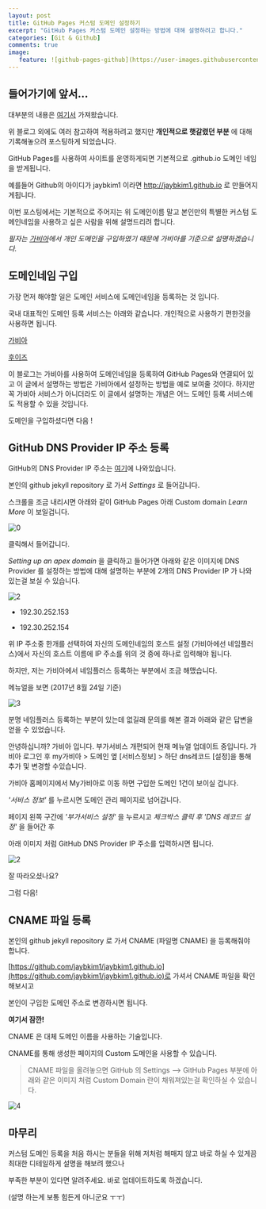 ```yaml
---
layout: post
title: GitHub Pages 커스텀 도메인 설정하기
excerpt: "GitHub Pages 커스텀 도메인 설정하는 방법에 대해 설명하려고 합니다."
categories: [Git & Github]
comments: true
image:
   feature: ![github-pages-github](https://user-images.githubusercontent.com/20435620/29655087-ae7f53d6-88ea-11e7-8697-d29e31fd3df6.jpg)
---
```



## 들어가기에 앞서...

대부분의 내용은 [여기서](http://blog.saltfactory.net/setting-domain-name-in-github-pages-via-cname/) 가져왔습니다.

위 블로그 외에도 여러 참고하여 적용하려고 했지만 **개인적으로 햇갈렸던 부분** 에 대해 기록해놓으려 포스팅하게 되었습니다.

GitHub Pages를 사용하여 사이트를 운영하게되면 기본적으로 .github.io 도메인 네임을 받게됩니다.

예를들어 Github의 아이디가 jaybkim1 이라면 http://jaybkim1.github.io 로 만들어지게됩니다.

이번 포스팅에서는 기본적으로 주어지는 위 도메인이름 말고 본인만의 특별한 커스텀 도메인네임을 사용하고 싶은 사람을 위해 설명드리려 합니다.

*필자는 [가비아](https://www.gabia.com/)에서 개인 도메인을 구입하였기 때문에 가비아를 기준으로 설명하겠습니다.*

## 도메인네임 구입

가장 먼저 해야할 일은 도메인 서비스에 도메인네임을 등록하는 것 입니다.

국내 대표적인 도메인 등록 서비스는 아래와 같습니다. 개인적으로 사용하기 편한것을 사용하면 됩니다.

[가비아](https://www.gabia.com/)

[후이즈](https://domain.whois.co.kr/)

이 블로그는 가비아를 사용하여 도메인네임을 등록하여 GitHub Pages와 연결되어 있고 이 글에서 설명하는 방법은 가비아에서 설정하는 방법을 예로 보여줄 것이다. 하지만 꼭 가비아 서비스가 아니더라도 이 글에서 설명하는 개념은 어느 도메인 등록 서비스에도 적용할 수 있을 것입니다.

도메인을 구입하셨다면 다음 !

## GitHub DNS Provider IP 주소 등록

GitHub의 DNS Provider IP 주소는 [여기](https://help.github.com/articles/setting-up-an-apex-domain/)에 나와있습니다.

본인의 github jekyll repository 로 가서 *Settings* 로 들어갑니다.

스크롤을 조금 내리시면 아래와 같이 GitHub Pages 아래 Custom domain *Learn More* 이 보일겁니다.


![0](https://user-images.githubusercontent.com/20435620/29654146-00819792-88e7-11e7-841c-718b5d887681.PNG)


클릭해서 들어갑니다.

*Setting up an apex domain* 을 클릭하고 들어가면 아래와 같은 이미지에 DNS Provider 를 설정하는 방법에 대해 설명하는 부분에 2개의 DNS Provider IP 가 나와있는걸 보실 수 있습니다.


![2](https://user-images.githubusercontent.com/20435620/29654214-53502326-88e7-11e7-96ed-43980a5df2f5.PNG)


* 192.30.252.153

* 192.30.252.154

위 IP 주소중 한개를 선택하여 자신의 도메인네임의 호스트 설정 (가비아에선 네임플러스)에서 자신의 호스트 이름에 IP 주소를 위의 것 중에 하나로 입력해야 됩니다.

하지만, 저는 가비아에서 네임플러스 등록하는 부분에서 조금 해맸습니다.

메뉴얼을 보면 (2017년 8월 24일 기준)

![3](https://user-images.githubusercontent.com/20435620/29654331-ba46a4a6-88e7-11e7-80ec-47f3d9d4aa8d.PNG)

분명 네임플러스 등록하는 부분이 있는데 없길래 문의를 해본 결과 아래와 같은 답변을 얻을 수 있었습니다.

>
안녕하십니까? 가비아 입니다.
부가서비스 개편되어 현재 메뉴얼 업데이트 중입니다.
가비아 로그인 후 my가비아 > 도메인 옆 [서비스정보] > 하단 dns레코드 [설정]을 통해 추가 및 변경할 수있습니다.

가비아 홈페이지에서 My가비아로 이동 하면 구입한 도메인 1건이 보이실 겁니다.

*'서비스 정보'* 를 누르시면 도메인 관리 페이지로 넘어갑니다.

페이지 왼쪽 구간에 *'부가서비스 설정'* 을 누르시고 *체크박스 클릭 후 'DNS 레코드 설정'* 을 들어간 후

아래 이미지 처럼 GitHub DNS Provider IP 주소를 입력하시면 됩니다.

![2](https://user-images.githubusercontent.com/20435620/29654574-b55c5bd8-88e8-11e7-8904-819b2188ce18.PNG)

잘 따라오셨나요?

그럼 다음!

## CNAME 파일 등록

본인의 github jekyll repository 로 가서 CNAME (파일명 CNAME) 을 등록해줘야 합니다.

[https://github.com/jaybkim1/jaybkim1.github.io](https://github.com/jaybkim1/jaybkim1.github.io)로 가셔서 CNAME 파일을 확인해보시고

본인이 구입한 도메인 주소로 변경하시면 됩니다.

**여기서 잠깐!**

CNAME 은 대체 도메인 이름을 사용하는 기술입니다.

CNAME를 통해 생성한 페이지의 Custom 도메인을 사용할 수 있습니다.

> CNAME 파일을 올려놓으면 GitHub 의 Settings --> GitHub Pages 부분에 아래와 같은 이미지 처럼 Custom Domain 란이 채워져있는걸 확인하실 수 있습니다.

![4](https://user-images.githubusercontent.com/20435620/29654857-d864182c-88e9-11e7-86be-fe867eef834f.PNG)


## 마무리

커스텀 도메인 등록을 처음 하시는 분들을 위해 저처럼 해매지 않고 바로 하실 수 있게끔 최대한 디테일하게 설명을 해보려 했으나

부족한 부분이 있다면 알려주세요. 바로 업데이트하도록 하겠습니다.

(설명 하는게 보통 힘든게 아니군요 ㅜㅜ)
